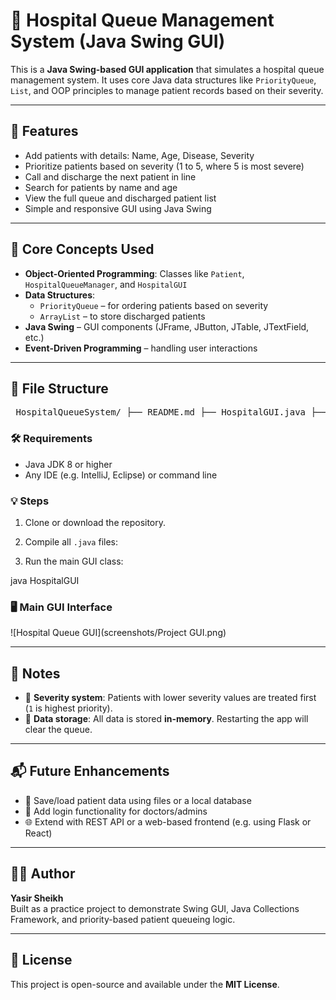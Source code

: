 # 🏥 Hospital Queue Management System (Java Swing GUI)

This is a **Java Swing-based GUI application** that simulates a hospital queue management system. It uses core Java data structures like `PriorityQueue`, `List`, and OOP principles to manage patient records based on their severity.

---

## 🚀 Features

- Add patients with details: Name, Age, Disease, Severity
- Prioritize patients based on severity (1 to 5, where 5 is most severe)
- Call and discharge the next patient in line
- Search for patients by name and age
- View the full queue and discharged patient list
- Simple and responsive GUI using Java Swing

---

## 🧠 Core Concepts Used

- **Object-Oriented Programming**: Classes like `Patient`, `HospitalQueueManager`, and `HospitalGUI`
- **Data Structures**:
  - `PriorityQueue` – for ordering patients based on severity
  - `ArrayList` – to store discharged patients
- **Java Swing** – GUI components (JFrame, JButton, JTable, JTextField, etc.)
- **Event-Driven Programming** – handling user interactions

---

## 📂 File Structure

<pre> HospitalQueueSystem/ ├── README.md ├── HospitalGUI.java ├── HospitalQueueManager.java ├── Patient.java └── screenshots/ └── gui.png </pre>

### 🛠 Requirements

- Java JDK 8 or higher
- Any IDE (e.g. IntelliJ, Eclipse) or command line

### 💡 Steps

1. Clone or download the repository.
2. Compile all `.java` files:

3. Run the main GUI class:

java HospitalGUI

### 🖥️ Main GUI Interface
![Hospital Queue GUI](screenshots/Project GUI.png)

---

## 📌 Notes

- 🔢 **Severity system**: Patients with lower severity values are treated first (`1` is highest priority).
- 💾 **Data storage**: All data is stored **in-memory**. Restarting the app will clear the queue.

---

## 📬 Future Enhancements

- 💽 Save/load patient data using files or a local database
- 🔐 Add login functionality for doctors/admins
- 🌐 Extend with REST API or a web-based frontend (e.g. using Flask or React)

---

## 🧑‍💻 Author

**Yasir Sheikh**  
Built as a practice project to demonstrate Swing GUI, Java Collections Framework, and priority-based patient queueing logic.

---

## 📝 License

This project is open-source and available under the **MIT License**.

